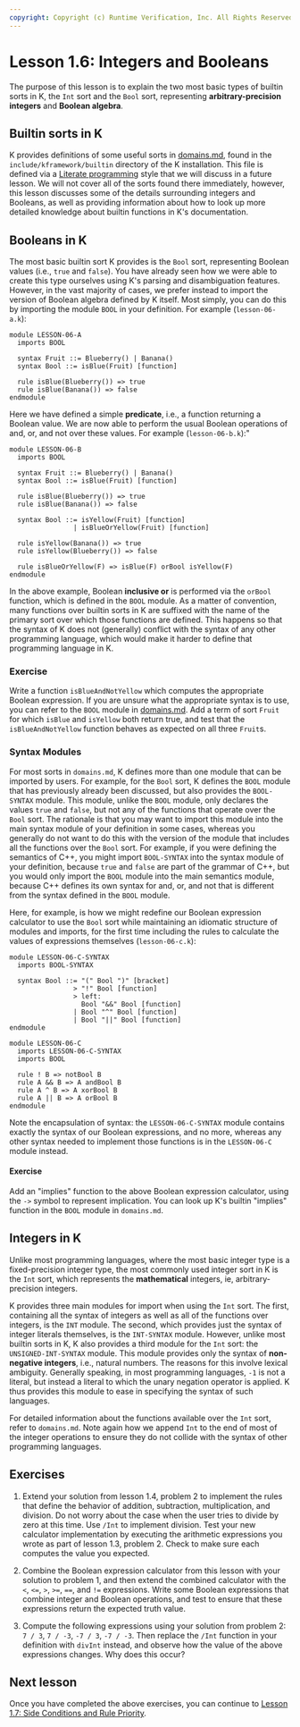 ```yaml
---
copyright: Copyright (c) Runtime Verification, Inc. All Rights Reserved.
---
```


# Lesson 1.6: Integers and Booleans

The purpose of this lesson is to explain the two most basic types of builtin
sorts in K, the `Int` sort and the `Bool` sort, representing
**arbitrary-precision integers** and **Boolean algebra**.

## Builtin sorts in K

K provides definitions of some useful sorts in
[domains.md](../../../include/kframework/builtin/domains.md), found in the
`include/kframework/builtin` directory of the K installation. This file is
defined via a
[Literate programming](https://en.wikipedia.org/wiki/Literate_programming)
style that we will discuss in a future lesson. We will not cover all of the 
sorts found there immediately, however, this lesson discusses some of the
details surrounding integers and Booleans, as well as providing information
about how to look up more detailed knowledge about builtin functions in K's
documentation.

## Booleans in K

The most basic builtin sort K provides is the `Bool` sort, representing
Boolean values (i.e., `true` and `false`). You have already seen how we were
able to create this type ourselves using K's parsing and disambiguation
features. However, in the vast majority of cases, we prefer instead to import
the version of Boolean algebra defined by K itself. Most simply, you can do
this by importing the module `BOOL` in your definition. For example
(`lesson-06-a.k`):

```k
module LESSON-06-A
  imports BOOL

  syntax Fruit ::= Blueberry() | Banana()
  syntax Bool ::= isBlue(Fruit) [function]

  rule isBlue(Blueberry()) => true
  rule isBlue(Banana()) => false
endmodule
```

Here we have defined a simple **predicate**, i.e., a function returning a
Boolean value. We are now able to perform the usual Boolean operations of
and, or, and not over these values. For example (`lesson-06-b.k`):"

```k
module LESSON-06-B
  imports BOOL

  syntax Fruit ::= Blueberry() | Banana()
  syntax Bool ::= isBlue(Fruit) [function]

  rule isBlue(Blueberry()) => true
  rule isBlue(Banana()) => false

  syntax Bool ::= isYellow(Fruit) [function]
                | isBlueOrYellow(Fruit) [function]

  rule isYellow(Banana()) => true
  rule isYellow(Blueberry()) => false

  rule isBlueOrYellow(F) => isBlue(F) orBool isYellow(F)
endmodule
```

In the above example, Boolean **inclusive or** is performed via the `orBool`
function, which is defined in the `BOOL` module. As a matter of convention,
many functions over builtin sorts in K are suffixed with the name of the
primary sort over which those functions are defined. This happens so that the
syntax of K does not (generally) conflict with the syntax of any other
programming language, which would make it harder to define that programming
language in K.

### Exercise

Write a function `isBlueAndNotYellow` which computes the appropriate Boolean
expression. If you are unsure what the appropriate syntax is to use, you
can refer to the `BOOL` module in
[domains.md](../../../include/kframework/builtin/domains.md). Add a term of
sort `Fruit` for which `isBlue` and `isYellow` both return true, and test that
the `isBlueAndNotYellow` function behaves as expected on all three `Fruit`s.

### Syntax Modules

For most sorts in `domains.md`, K defines more than one module that can be
imported by users. For example, for the `Bool` sort, K defines the `BOOL`
module that has previously already been discussed, but also provides the
`BOOL-SYNTAX` module. This module, unlike the `BOOL` module, only declares the
values `true` and `false`, but not any of the functions that operate over the
`Bool` sort. The rationale is that you may want to import this module into the
main syntax module of your definition in some cases, whereas you generally do
not want to do this with the version of the module that includes all the 
functions over the `Bool` sort. For example, if you were defining the semantics
of C++, you might import `BOOL-SYNTAX` into the syntax module of your
definition, because `true` and `false` are part of the grammar of C++, but
you would only import the `BOOL` module into the main semantics module, because
C++ defines its own syntax for and, or, and not that is different from the
syntax defined in the `BOOL` module.

Here, for example, is how we might redefine our Boolean expression calculator
to use the `Bool` sort while maintaining an idiomatic structure of modules
and imports, for the first time including the rules to calculate the values of
expressions themselves (`lesson-06-c.k`):

```k
module LESSON-06-C-SYNTAX
  imports BOOL-SYNTAX

  syntax Bool ::= "(" Bool ")" [bracket]
                > "!" Bool [function]
                > left:
                  Bool "&&" Bool [function]
                | Bool "^" Bool [function]
                | Bool "||" Bool [function]
endmodule

module LESSON-06-C
  imports LESSON-06-C-SYNTAX
  imports BOOL

  rule ! B => notBool B
  rule A && B => A andBool B
  rule A ^ B => A xorBool B
  rule A || B => A orBool B
endmodule
```

Note the encapsulation of syntax: the `LESSON-06-C-SYNTAX` module contains
exactly the syntax of our Boolean expressions, and no more, whereas any other
syntax needed to implement those functions is in the `LESSON-06-C` module
instead.

#### Exercise

Add an "implies" function to the above Boolean expression calculator, using the
`->` symbol to represent implication. You can look up K's builtin "implies"
function in the `BOOL` module in `domains.md`.

## Integers in K

Unlike most programming languages, where the most basic integer type is a
fixed-precision integer type, the most commonly used integer sort in K is
the `Int` sort, which represents the **mathematical** integers, ie,
arbitrary-precision integers.

K provides three main modules for import when using the `Int` sort. The first,
containing all the syntax of integers as well as all of the functions over
integers, is the `INT` module. The second, which provides just the syntax
of integer literals themselves, is the `INT-SYNTAX` module. However, unlike
most builtin sorts in K, K also provides a third module for the `Int` sort:
the `UNSIGNED-INT-SYNTAX` module. This module provides only the syntax of
**non-negative integers**, i.e., natural numbers. The reasons for this involve
lexical ambiguity. Generally speaking, in most programming languages, `-1` is
not a literal, but instead a literal to which the unary negation operator is
applied. K thus provides this module to ease in specifying the syntax of such
languages.

For detailed information about the functions available over the `Int` sort,
refer to `domains.md`. Note again how we append `Int` to the end of most of the
integer operations to ensure they do not collide with the syntax of other
programming languages.

## Exercises

1. Extend your solution from lesson 1.4, problem 2 to implement the rules
that define the behavior of addition, subtraction, multiplication, and
division. Do not worry about the case when the user tries to divide by zero
at this time. Use `/Int` to implement division. Test your new calculator
implementation by executing the arithmetic expressions you wrote as part of
lesson 1.3, problem 2. Check to make sure each computes the value you expected.

2. Combine the Boolean expression calculator from this lesson with your
solution to problem 1, and then extend the combined calculator with the `<`,
`<=`, `>`, `>=`, `==`, and `!=` expressions. Write some Boolean expressions
that combine integer and Boolean operations, and test to ensure that these
expressions return the expected truth value.

3. Compute the following expressions using your solution from problem 2:
`7 / 3`, `7 / -3`, `-7 / 3`, `-7 / -3`. Then replace the `/Int` function in
your definition with `divInt` instead, and observe how the value of the above
expressions changes. Why does this occur?

## Next lesson

Once you have completed the above exercises, you can continue to
[Lesson 1.7: Side Conditions and Rule Priority](../07_side_conditions/README.md).
